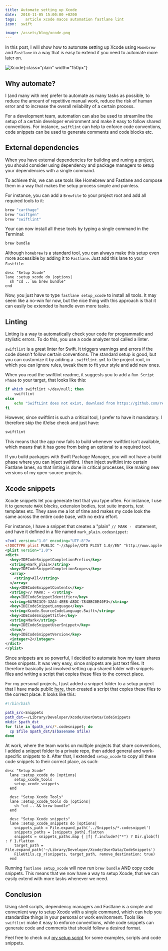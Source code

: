 ```yaml
---
title: Automate setting up Xcode
date:  2018-11-05 15:00:00 +0200
tags:	 article xcode macos automation fastlane lint
icon:  swift

image: /assets/blog/xcode.png
---
```


In this post, I will show how to automate setting up Xcode using `Homebrew` and
`Fastlane` in a way that is easy to extend if you need to automate more later on.

![Xcode]({{page.image}}){:class="plain" width="150px"}


## Why automate?

I (and many with me) prefer to automate as many tasks as possible, to reduce the
amount of repetitive manual work, reduce the risk of human error and to increase
the overall reliability of a certain process.

For a development team, automation can also be used to streamline the setup of a
certain developer environment and make it easy to follow shared conventions. For
instance, `swiftlint` can help to enforce code conventions, code snippets can be
used to generate comments and code blocks etc.


## External dependencies

When you have external dependencies for building and runing a project, you should
consider using dependency and package managers to setup your dependencies with a
single command.

To achieve this, we can use tools like Homebrew and Fastlane and compose them in
a way that makes the setup process simple and painless.

For instance, you can add a `Brewfile` to your project root and add all required
tools to it:

```bash
brew "carthage"
brew "swiftgen"
brew "swiftlint" 
```

Your can now install all these tools by typing a single command in the Terminal:

```bash
brew bundle
``` 

Although `homebrew` is a standard tool, you can always make this setup even more
accessible by adding it to `Fastlane`. Just add this lane to your `Fastfile`:

```
desc "Setup Xcode"
lane :setup_xcode do |options|
  sh "cd .. && brew bundle"
end
```

Now, you just have to type `fastlane setup_xcode` to install all tools. It may
seem like a no-win for now, but the nice thing with this approach is that it
can easily be extended to handle even more tasks.


## Linting

Linting is a way to automatically check your code for programmatic and stylistic
errors. To do this, you use a code analyzer tool called a linter.

`swiftlint` is a great linter for Swift. It triggers warnings and errors if the 
code doesn't follow certain conventions. The standard setup is good, but you can
customize it by adding a `.swiftlint.yml` to the project root, in which you can
ignore rules, tweak them to fit your style and add new ones.

When you read the swiftlint readme, it suggests you to add a `Run Script Phase`
to your target, that looks like this:

```bash
if which swiftlint >/dev/null; then
    swiftlint
else
    echo "SwiftLint does not exist, download from https://github.com/realm/SwiftLint"
fi
```

However, since swiftlint is such a critical tool, I prefer to have it mandatory.
I therefore skip the if/else check and just have:

```bash
swiftlint
```

This means that the app now fails to build whenever swiftlint isn't available,
which means that it has gone from being an optional to a required tool.

If you build packages with Swift Package Manager, you will not have a build phase
where you can inject swiftlint. I then inject swiftlint into certain Fastlane lanes,
so that linting is done in critical processes, like making new versions of my
open-source projects.


## Xcode snippets

Xcode snippets let you generate text that you type often. For instance, I use it
to generate `MARK` blocks, extension bodies, test suite imports, test templates
etc. They save me a lot of time and makes my code look the same across the entire
code base, with no extra effort.

For instance, I have a snippet that creates a "plain" `// MARK - ` statement, and
have it defined in a file named `mark_plain.codesnippet`:

```xml
<?xml version="1.0" encoding="UTF-8"?>
<!DOCTYPE plist PUBLIC "-//Apple//DTD PLIST 1.0//EN" "http://www.apple.com/DTDs/PropertyList-1.0.dtd">
<plist version="1.0">
<dict>
  <key>IDECodeSnippetCompletionPrefix</key>
  <string>mark_plain</string>
  <key>IDECodeSnippetCompletionScopes</key>
  <array>
    <string>All</string>
  </array>
  <key>IDECodeSnippetContents</key>
  <string>// MARK: - </string>
  <key>IDECodeSnippetIdentifier</key>
  <string>6A7BC3C9-32A4-4EE8-A8DC-7848BC0E40F3</string>
  <key>IDECodeSnippetLanguage</key>
  <string>Xcode.SourceCodeLanguage.Swift</string>
  <key>IDECodeSnippetTitle</key>
  <string>Mark</string>
  <key>IDECodeSnippetUserSnippet</key>
  <true/>
  <key>IDECodeSnippetVersion</key>
  <integer>2</integer>
</dict>
</plist>
```

Since snippets are so powerful, I decided to automate how my team shares these
snippets. It was very easy, since snippets are just text files. It therefore
basically just involved setting up a shared folder with snippets files and
writing a script that copies these files to the correct place.

For my personal projects, I just added a snippet folder to a setup project that
I have made public [here](https://github.com/danielsaidi/osx), then created
a script that copies these files to the correct place. It looks like this:

```bash
#!/bin/bash

path_src=Snippets
path_dst=~/Library/Developer/Xcode/UserData/CodeSnippets
mkdir $path_dst
for file in $path_src/*.codesnippet; do
  cp $file $path_dst/$(basename $file)
done
```

At work, where the team works on multiple projects that share conventions, I
added a snippet folder to a private repo, then added general and work-specific
snippets to it. After that, I extended `setup_xcode` to copy all these code
snippets to their correct place, as such:

```
desc "Setup Xcode"
  lane :setup_xcode do |options|
    setup_xcode_tools
    setup_xcode_snippets
  end

  desc "Setup Xcode Tools"
  lane :setup_xcode_tools do |options|
    sh "cd .. && brew bundle"
  end

  desc "Setup Xcode snippets"
  lane :setup_xcode_snippets do |options|
    snippets_path = File.expand_path('../Snippets/*.codesnippet')
    snippets_paths = [snippets_path].flatten
    snippets = snippets_paths.map { |f| f.include?("*") ? Dir.glob(f) : f }.flatten
    target_path = File.expand_path('~/Library/Developer/Xcode/UserData/CodeSnippets')
    FileUtils.cp_r(snippets, target_path, remove_destination: true)
  end
```

Running `fastlane setup_xcode` will now run `brew bundle` AND copy code snippets.
This means that we now have a way to setup Xcode, that we can easily extend with
more tasks whenever we need.


## Conclusion

Using shell scripts, dependency managers and Fastlane is a simple and convenient
way to setup Xcode with a single command, which can help you standardize things
in your personal or work environment. Tools like `swiftlint` make it easy to enforce 
conventions, while code snippets can generate code and comments that should follow
a desired format.

Feel free to check out [my setup script](https://github.com/danielsaidi/osx) for
some examples, scripts and code snippets.